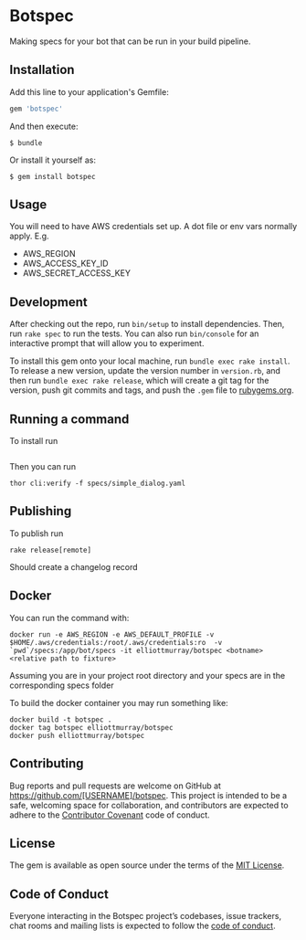 # Botspec

Making specs for your bot that can be run in your build pipeline.

## Installation

Add this line to your application's Gemfile:

```ruby
gem 'botspec'
```

And then execute:

    $ bundle

Or install it yourself as:

    $ gem install botspec

## Usage

You will need to have AWS credentials set up. A dot file or env vars normally apply. E.g.
* AWS_REGION
* AWS_ACCESS_KEY_ID
* AWS_SECRET_ACCESS_KEY

## Development

After checking out the repo, run `bin/setup` to install dependencies. Then, run `rake spec` to run the tests. You can also run `bin/console` for an interactive prompt that will allow you to experiment.

To install this gem onto your local machine, run `bundle exec rake install`. To release a new version, update the version number in `version.rb`, and then run `bundle exec rake release`, which will create a git tag for the version, push git commits and tags, and push the `.gem` file to [rubygems.org](https://rubygems.org).

## Running a command
To install run 
```thor install lib/cli.thor --as botspec --force
```
Then you can run 

```
thor cli:verify -f specs/simple_dialog.yaml
```


## Publishing
To publish run
```
rake release[remote]
```

Should create a changelog record

## Docker
You can run the command with:
```
docker run -e AWS_REGION -e AWS_DEFAULT_PROFILE -v $HOME/.aws/credentials:/root/.aws/credentials:ro  -v `pwd`/specs:/app/bot/specs -it elliottmurray/botspec <botname> <relative path to fixture> 
```

Assuming you are in your project root directory and your specs are in the corresponding specs folder

To build the docker container you may run something like:
```
docker build -t botspec .
docker tag botspec elliottmurray/botspec
docker push elliottmurray/botspec

```



## Contributing

Bug reports and pull requests are welcome on GitHub at https://github.com/[USERNAME]/botspec. This project is intended to be a safe, welcoming space for collaboration, and contributors are expected to adhere to the [Contributor Covenant](http://contributor-covenant.org) code of conduct.

## License

The gem is available as open source under the terms of the [MIT License](https://opensource.org/licenses/MIT).

## Code of Conduct

Everyone interacting in the Botspec project’s codebases, issue trackers, chat rooms and mailing lists is expected to follow the [code of conduct](https://github.com/[USERNAME]/botspec/blob/master/CODE_OF_CONDUCT.md).
